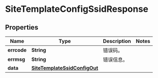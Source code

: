 
# SiteTemplateConfigSsidResponse

## Properties
Name | Type | Description | Notes
------------ | ------------- | ------------- | -------------
**errcode** | **String** | 错误码。 | 
**errmsg** | **String** | 错误信息。 | 
**data** | [**SiteTemplateSsidConfigOut**](SiteTemplateSsidConfigOut.md) |  | 



